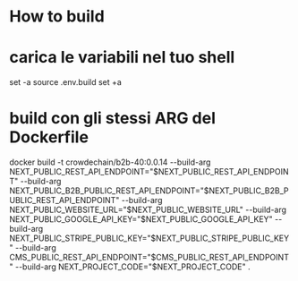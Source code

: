 # How to build


# carica le variabili nel tuo shell

set -a
source .env.build
set +a

# build con gli stessi ARG del Dockerfile

docker build -t crowdechain/b2b-40:0.0.14
  --build-arg NEXT_PUBLIC_REST_API_ENDPOINT="$NEXT_PUBLIC_REST_API_ENDPOINT"
  --build-arg NEXT_PUBLIC_B2B_PUBLIC_REST_API_ENDPOINT="$NEXT_PUBLIC_B2B_PUBLIC_REST_API_ENDPOINT"
  --build-arg NEXT_PUBLIC_WEBSITE_URL="$NEXT_PUBLIC_WEBSITE_URL"
  --build-arg NEXT_PUBLIC_GOOGLE_API_KEY="$NEXT_PUBLIC_GOOGLE_API_KEY"
  --build-arg NEXT_PUBLIC_STRIPE_PUBLIC_KEY="$NEXT_PUBLIC_STRIPE_PUBLIC_KEY"
  --build-arg CMS_PUBLIC_REST_API_ENDPOINT="$CMS_PUBLIC_REST_API_ENDPOINT"
  --build-arg NEXT_PROJECT_CODE="$NEXT_PROJECT_CODE"
  .
